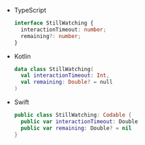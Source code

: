<div class="useless-tab-container">

- TypeScript

  ```ts
  interface StillWatching {
    interactionTimeout: number;
    remaining?: number;
  }
  ```

- Kotlin

  ```kotlin
  data class StillWatching(
    val interactionTimeout: Int,
    val remaining: Double? = null
  )
  ```

- Swift

  ```swift
  public class StillWatching: Codable {
    public var interactionTimeout: Double
    public var remaining: Double? = nil
  }
  ```

</div>